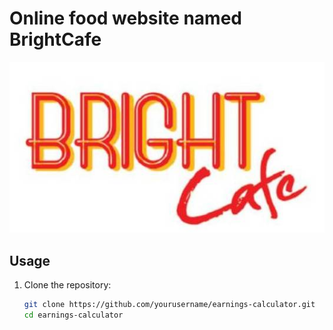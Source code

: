 # Online food website named BrightCafe

![preview](images/bright-cafe-logo1.jpg)

## Usage

1. Clone the repository:

   ```bash
   git clone https://github.com/yourusername/earnings-calculator.git
   cd earnings-calculator
